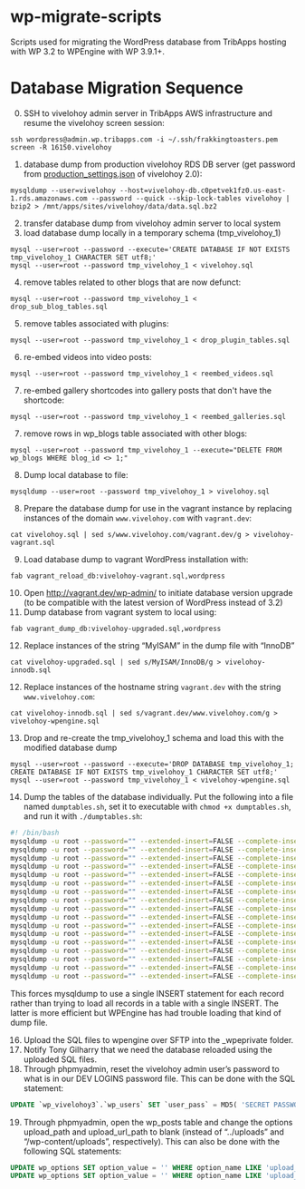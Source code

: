 wp-migrate-scripts
==================

Scripts used for migrating the WordPress database from TribApps hosting with WP 3.2 to WPEngine with WP 3.9.1+.

# Database Migration Sequence

0. SSH to vivelohoy admin server in TribApps AWS infrastructure and resume the vivelohoy screen session:

  ```
  ssh wordpress@admin.wp.tribapps.com -i ~/.ssh/frakkingtoasters.pem
  screen -R 16150.vivelohoy
  ```
  
1. database dump from production vivelohoy RDS DB server (get password from [production_settings.json](https://github.com/vivelohoy/vivelohoy-2.0/blob/master/data/production_settings.json#L45) of vivelohoy 2.0):

  ```
  mysqldump --user=vivelohoy --host=vivelohoy-db.c0petvek1fz0.us-east-1.rds.amazonaws.com --password --quick --skip-lock-tables vivelohoy | bzip2 > /mnt/apps/sites/vivelohoy/data/data.sql.bz2
  ```
  
2. transfer database dump from vivelohoy admin server to local system
3. load database dump locally in a temporary schema (tmp_vivelohoy_1)

  ```
  mysql --user=root --password --execute='CREATE DATABASE IF NOT EXISTS tmp_vivelohoy_1 CHARACTER SET utf8;'
  mysql --user=root --password tmp_vivelohoy_1 < vivelohoy.sql
  ```
  
4. remove tables related to other blogs that are now defunct:

  ```
  mysql --user=root --password tmp_vivelohoy_1 < drop_sub_blog_tables.sql
  ```
  
5. remove tables associated with plugins:

  ```
  mysql --user=root --password tmp_vivelohoy_1 < drop_plugin_tables.sql
  ```

6. re-embed videos into video posts:

  ```
  mysql --user=root --password tmp_vivelohoy_1 < reembed_videos.sql
  ```

7. re-embed gallery shortcodes into gallery posts that don't have the shortcode:

  ```
  mysql --user=root --password tmp_vivelohoy_1 < reembed_galleries.sql
  ```

7. remove rows in wp_blogs table associated with other blogs:

  ```
  mysql --user=root --password tmp_vivelohoy_1 --execute="DELETE FROM wp_blogs WHERE blog_id <> 1;"
  ```

8. Dump local database to file:

  ```
  mysqldump --user=root --password tmp_vivelohoy_1 > vivelohoy.sql
  ```
  
8. Prepare the database dump for use in the vagrant instance by replacing instances of the domain `www.vivelohoy.com` with `vagrant.dev`:

  ```
  cat vivelohoy.sql | sed s/www.vivelohoy.com/vagrant.dev/g > vivelohoy-vagrant.sql
  ```
  
9. Load database dump to vagrant WordPress installation with:

  ```
  fab vagrant_reload_db:vivelohoy-vagrant.sql,wordpress
  ```
  
10. Open http://vagrant.dev/wp-admin/ to initiate database version upgrade (to be compatible with the latest version of WordPress instead of 3.2)
11. Dump database from vagrant system to local using:

  ```
  fab vagrant_dump_db:vivelohoy-upgraded.sql,wordpress
  ```
  
12. Replace instances of the string “MyISAM” in the dump file with “InnoDB”

  ```
  cat vivelohoy-upgraded.sql | sed s/MyISAM/InnoDB/g > vivelohoy-innodb.sql
  ```
  
12. Replace instances of the hostname string `vagrant.dev` with the string `www.vivelohoy.com`:

  ```
  cat vivelohoy-innodb.sql | sed s/vagrant.dev/www.vivelohoy.com/g > vivelohoy-wpengine.sql
  ```

13. Drop and re-create the tmp_vivelohoy_1 schema and load this with the modified database dump

  ```
  mysql --user=root --password --execute='DROP DATABASE tmp_vivelohoy_1; CREATE DATABASE IF NOT EXISTS tmp_vivelohoy_1 CHARACTER SET utf8;'
  mysql --user=root --password tmp_vivelohoy_1 < vivelohoy-wpengine.sql
  ```

14. Dump the tables of the database individually. Put the following into a file named `dumptables.sh`, set it to executable with `chmod +x dumptables.sh`, and run it with `./dumptables.sh`:

  ```bash
  #! /bin/bash
  mysqldump -u root --password="" --extended-insert=FALSE --complete-insert=TRUE tmp_vivelohoy_1 wp_blog_versions      >  ./dbtables/wp_blog_versions.sql
  mysqldump -u root --password="" --extended-insert=FALSE --complete-insert=TRUE tmp_vivelohoy_1 wp_blogs              >  ./dbtables/wp_blogs.sql
  mysqldump -u root --password="" --extended-insert=FALSE --complete-insert=TRUE tmp_vivelohoy_1 wp_commentmeta        >  ./dbtables/wp_commentmeta.sql
  mysqldump -u root --password="" --extended-insert=FALSE --complete-insert=TRUE tmp_vivelohoy_1 wp_comments           >  ./dbtables/wp_comments.sql
  mysqldump -u root --password="" --extended-insert=FALSE --complete-insert=TRUE tmp_vivelohoy_1 wp_links              >  ./dbtables/wp_links.sql
  mysqldump -u root --password="" --extended-insert=FALSE --complete-insert=TRUE tmp_vivelohoy_1 wp_options            >  ./dbtables/wp_options.sql
  mysqldump -u root --password="" --extended-insert=FALSE --complete-insert=TRUE tmp_vivelohoy_1 wp_postmeta           >  ./dbtables/wp_postmeta.sql
  mysqldump -u root --password="" --extended-insert=FALSE --complete-insert=TRUE tmp_vivelohoy_1 wp_posts              >  ./dbtables/wp_posts.sql
  mysqldump -u root --password="" --extended-insert=FALSE --complete-insert=TRUE tmp_vivelohoy_1 wp_registration_log   >  ./dbtables/wp_registration_log.sql
  mysqldump -u root --password="" --extended-insert=FALSE --complete-insert=TRUE tmp_vivelohoy_1 wp_signups            >  ./dbtables/wp_signups.sql
  mysqldump -u root --password="" --extended-insert=FALSE --complete-insert=TRUE tmp_vivelohoy_1 wp_site               >  ./dbtables/wp_site.sql
  mysqldump -u root --password="" --extended-insert=FALSE --complete-insert=TRUE tmp_vivelohoy_1 wp_sitemeta           >  ./dbtables/wp_sitemeta.sql
  mysqldump -u root --password="" --extended-insert=FALSE --complete-insert=TRUE tmp_vivelohoy_1 wp_term_relationships >  ./dbtables/wp_term_relationships.sql
  mysqldump -u root --password="" --extended-insert=FALSE --complete-insert=TRUE tmp_vivelohoy_1 wp_term_taxonomy      >  ./dbtables/wp_term_taxonomy.sql
  mysqldump -u root --password="" --extended-insert=FALSE --complete-insert=TRUE tmp_vivelohoy_1 wp_terms              >  ./dbtables/wp_terms.sql
  mysqldump -u root --password="" --extended-insert=FALSE --complete-insert=TRUE tmp_vivelohoy_1 wp_usermeta           >  ./dbtables/wp_usermeta.sql
  mysqldump -u root --password="" --extended-insert=FALSE --complete-insert=TRUE tmp_vivelohoy_1 wp_users              >  ./dbtables/wp_users.sql
  ```
  
  This forces mysqldump to use a single INSERT statement for each record rather than trying to load all records in a table with a single INSERT. The latter is more efficient but WPEngine has had trouble loading that kind of dump file.

16. Upload the SQL files to wpengine over SFTP into the _wpeprivate folder.
17. Notify Tony Gilharry that we need the database reloaded using the uploaded SQL files.
18. Through phpmyadmin, reset the vivelohoy admin user’s password to what is in our DEV LOGINS password file. This can be done with the SQL statement:

  ```sql
  UPDATE `wp_vivelohoy3`.`wp_users` SET `user_pass` = MD5( 'SECRET PASSWORD' ) WHERE `wp_users`.`user_login` LIKE 'vivelohoy3';
  ```
  
19. Through phpmyadmin, open the wp_posts table and change the options upload_path and upload_url_path to blank (instead of “../uploads” and “/wp-content/uploads”, respectively). This can also be done with the following SQL statements:

  ```sql
  UPDATE wp_options SET option_value = '' WHERE option_name LIKE 'upload_path';
  UPDATE wp_options SET option_value = '' WHERE option_name LIKE 'upload_url_path';
  ```
  
